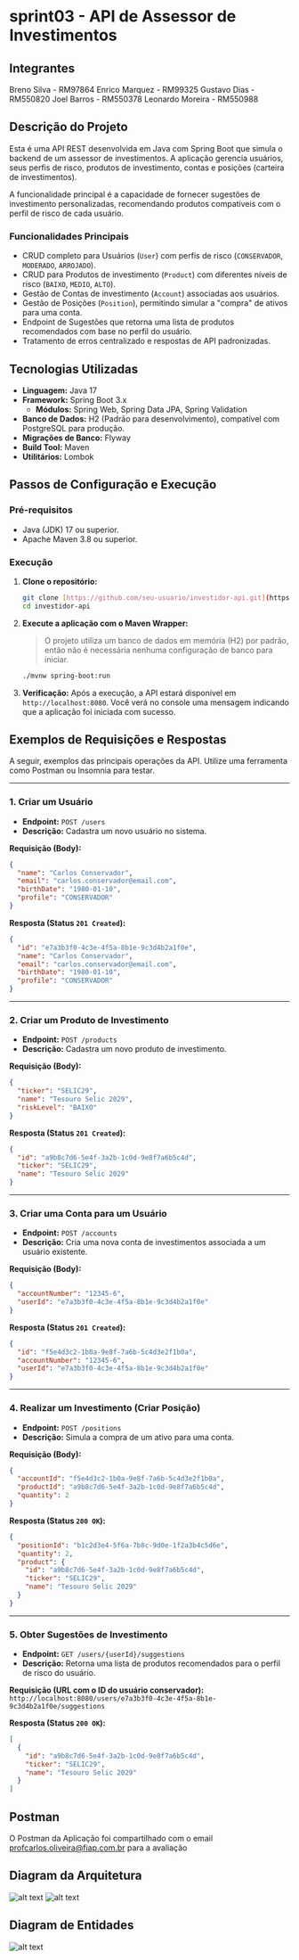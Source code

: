# sprint03 - API de Assessor de Investimentos

## Integrantes

Breno Silva - RM97864
Enrico Marquez - RM99325
Gustavo Dias - RM550820
Joel Barros - RM550378
Leonardo Moreira - RM550988

## Descrição do Projeto

Esta é uma API REST desenvolvida em Java com Spring Boot que simula o backend de um assessor de investimentos. A aplicação gerencia usuários, seus perfis de risco, produtos de investimento, contas e posições (carteira de investimentos).

A funcionalidade principal é a capacidade de fornecer sugestões de investimento personalizadas, recomendando produtos compatíveis com o perfil de risco de cada usuário.

### Funcionalidades Principais

- CRUD completo para Usuários (`User`) com perfis de risco (`CONSERVADOR`, `MODERADO`, `ARROJADO`).
- CRUD para Produtos de investimento (`Product`) com diferentes níveis de risco (`BAIXO`, `MEDIO`, `ALTO`).
- Gestão de Contas de investimento (`Account`) associadas aos usuários.
- Gestão de Posições (`Position`), permitindo simular a "compra" de ativos para uma conta.
- Endpoint de Sugestões que retorna uma lista de produtos recomendados com base no perfil do usuário.
- Tratamento de erros centralizado e respostas de API padronizadas.

## Tecnologias Utilizadas

- **Linguagem:** Java 17
- **Framework:** Spring Boot 3.x
  - **Módulos:** Spring Web, Spring Data JPA, Spring Validation
- **Banco de Dados:** H2 (Padrão para desenvolvimento), compatível com PostgreSQL para produção.
- **Migrações de Banco:** Flyway
- **Build Tool:** Maven
- **Utilitários:** Lombok

## Passos de Configuração e Execução

### Pré-requisitos

- Java (JDK) 17 ou superior.
- Apache Maven 3.8 ou superior.

### Execução

1. **Clone o repositório:**

   ```bash
   git clone [https://github.com/seu-usuario/investidor-api.git](https://github.com/seu-usuario/investidor-api.git)
   cd investidor-api
   ```

2. **Execute a aplicação com o Maven Wrapper:**

   > O projeto utiliza um banco de dados em memória (H2) por padrão, então não é necessária nenhuma configuração de banco para iniciar.

   ```bash
   ./mvnw spring-boot:run
   ```

3. **Verificação:**
   Após a execução, a API estará disponível em `http://localhost:8080`. Você verá no console uma mensagem indicando que a aplicação foi iniciada com sucesso.

## Exemplos de Requisições e Respostas

A seguir, exemplos das principais operações da API. Utilize uma ferramenta como Postman ou Insomnia para testar.

---

### 1. Criar um Usuário

- **Endpoint:** `POST /users`
- **Descrição:** Cadastra um novo usuário no sistema.

**Requisição (Body):**

```json
{
  "name": "Carlos Conservador",
  "email": "carlos.conservador@email.com",
  "birthDate": "1980-01-10",
  "profile": "CONSERVADOR"
}
```

**Resposta (Status `201 Created`):**

```json
{
  "id": "e7a3b3f0-4c3e-4f5a-8b1e-9c3d4b2a1f0e",
  "name": "Carlos Conservador",
  "email": "carlos.conservador@email.com",
  "birthDate": "1980-01-10",
  "profile": "CONSERVADOR"
}
```

---

### 2. Criar um Produto de Investimento

- **Endpoint:** `POST /products`
- **Descrição:** Cadastra um novo produto de investimento.

**Requisição (Body):**

```json
{
  "ticker": "SELIC29",
  "name": "Tesouro Selic 2029",
  "riskLevel": "BAIXO"
}
```

**Resposta (Status `201 Created`):**

```json
{
  "id": "a9b8c7d6-5e4f-3a2b-1c0d-9e8f7a6b5c4d",
  "ticker": "SELIC29",
  "name": "Tesouro Selic 2029"
}
```

---

### 3. Criar uma Conta para um Usuário

- **Endpoint:** `POST /accounts`
- **Descrição:** Cria uma nova conta de investimentos associada a um usuário existente.

**Requisição (Body):**

```json
{
  "accountNumber": "12345-6",
  "userId": "e7a3b3f0-4c3e-4f5a-8b1e-9c3d4b2a1f0e"
}
```

**Resposta (Status `201 Created`):**

```json
{
  "id": "f5e4d3c2-1b0a-9e8f-7a6b-5c4d3e2f1b0a",
  "accountNumber": "12345-6",
  "userId": "e7a3b3f0-4c3e-4f5a-8b1e-9c3d4b2a1f0e"
}
```

---

### 4. Realizar um Investimento (Criar Posição)

- **Endpoint:** `POST /positions`
- **Descrição:** Simula a compra de um ativo para uma conta.

**Requisição (Body):**

```json
{
  "accountId": "f5e4d3c2-1b0a-9e8f-7a6b-5c4d3e2f1b0a",
  "productId": "a9b8c7d6-5e4f-3a2b-1c0d-9e8f7a6b5c4d",
  "quantity": 2
}
```

**Resposta (Status `200 OK`):**

```json
{
  "positionId": "b1c2d3e4-5f6a-7b8c-9d0e-1f2a3b4c5d6e",
  "quantity": 2,
  "product": {
    "id": "a9b8c7d6-5e4f-3a2b-1c0d-9e8f7a6b5c4d",
    "ticker": "SELIC29",
    "name": "Tesouro Selic 2029"
  }
}
```

---

### 5. Obter Sugestões de Investimento

- **Endpoint:** `GET /users/{userId}/suggestions`
- **Descrição:** Retorna uma lista de produtos recomendados para o perfil de risco do usuário.

**Requisição (URL com o ID do usuário conservador):**
`http://localhost:8080/users/e7a3b3f0-4c3e-4f5a-8b1e-9c3d4b2a1f0e/suggestions`

**Resposta (Status `200 OK`):**

```json
[
  {
    "id": "a9b8c7d6-5e4f-3a2b-1c0d-9e8f7a6b5c4d",
    "ticker": "SELIC29",
    "name": "Tesouro Selic 2029"
  }
]
```

## Postman

O Postman da Aplicação foi compartilhado com o email profcarlos.oliveira@fiap.com.br para a avaliação

## Diagram da Arquitetura

![alt text](./images/image.png)
![alt text](./images/image-1.png)

## Diagram de Entidades

![alt text](./images/image-2.png)
